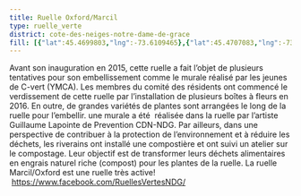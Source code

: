 ```yaml
---
title: Ruelle Oxford/Marcil 
type: ruelle_verte
district: cote-des-neiges-notre-dame-de-grace
fill: [{"lat":45.4699803,"lng":-73.6109465},{"lat":45.4707083,"lng":-73.6126269},{"lat":45.4709434,"lng":-73.613154},{"lat":45.4710017,"lng":-73.6132921},{"lat":45.4712124,"lng":-73.6130856},{"lat":45.4710017,"lng":-73.6132921},{"lat":45.4711954,"lng":-73.6137454},{"lat":45.4710802,"lng":-73.6138587},{"lat":45.4709913,"lng":-73.6139372}]
---
```


Avant son inauguration en 2015, cette ruelle a fait l’objet de plusieurs tentatives pour son embellissement comme le murale réalisé par les jeunes de C-vert (YMCA). Les membres du comité des résidents ont commencé le verdissement de cette ruelle par l’installation de plusieurs boîtes à fleurs en 2016. En outre, de grandes variétés de plantes sont arrangées le long de la ruelle pour l’embellir. une murale a été  réalisée dans la ruelle par l’artiste Guillaume Lapointe de Prevention CDN-NDG. Par ailleurs, dans une perspective de contribuer à la protection de l’environnement et à réduire les déchets, les riverains ont installé une compostière et ont suivi un atelier sur le compostage. Leur objectif est de transformer leurs déchets alimentaires en engrais naturel riche (compost) pour les plantes de la ruelle. La ruelle Marcil/Oxford est une ruelle très active!  https://www.facebook.com/RuellesVertesNDG/